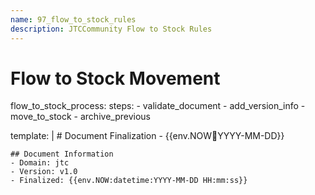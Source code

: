 ```yaml
---
name: 97_flow_to_stock_rules
description: JTCCommunity Flow to Stock Rules
---
```


# Flow to Stock Movement

flow_to_stock_process:
  steps:
    - validate_document
    - add_version_info
    - move_to_stock
    - archive_previous
  
  template: |
    # Document Finalization - {{env.NOW:date:YYYY-MM-DD}}
    
    ## Document Information
    - Domain: jtc
    - Version: v1.0
    - Finalized: {{env.NOW:datetime:YYYY-MM-DD HH:mm:ss}}
